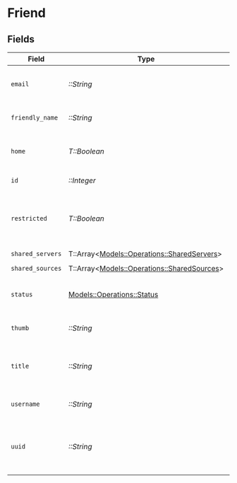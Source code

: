 # Friend


## Fields

| Field                                                                                   | Type                                                                                    | Required                                                                                | Description                                                                             | Example                                                                                 |
| --------------------------------------------------------------------------------------- | --------------------------------------------------------------------------------------- | --------------------------------------------------------------------------------------- | --------------------------------------------------------------------------------------- | --------------------------------------------------------------------------------------- |
| `email`                                                                                 | *::String*                                                                              | :heavy_check_mark:                                                                      | The account email address                                                               | username@email.com                                                                      |
| `friendly_name`                                                                         | *::String*                                                                              | :heavy_check_mark:                                                                      | The account full name                                                                   | exampleUser                                                                             |
| `home`                                                                                  | *T::Boolean*                                                                            | :heavy_check_mark:                                                                      | If the account is a Plex Home user                                                      |                                                                                         |
| `id`                                                                                    | *::Integer*                                                                             | :heavy_check_mark:                                                                      | The Plex account ID                                                                     |                                                                                         |
| `restricted`                                                                            | *T::Boolean*                                                                            | :heavy_check_mark:                                                                      | If the account is a Plex Home managed user                                              |                                                                                         |
| `shared_servers`                                                                        | T::Array<[Models::Operations::SharedServers](../../models/operations/sharedservers.md)> | :heavy_check_mark:                                                                      | N/A                                                                                     |                                                                                         |
| `shared_sources`                                                                        | T::Array<[Models::Operations::SharedSources](../../models/operations/sharedsources.md)> | :heavy_check_mark:                                                                      | N/A                                                                                     |                                                                                         |
| `status`                                                                                | [Models::Operations::Status](../../models/operations/status.md)                         | :heavy_check_mark:                                                                      | Current friend request status                                                           | accepted                                                                                |
| `thumb`                                                                                 | *::String*                                                                              | :heavy_check_mark:                                                                      | URL of the account thumbnail                                                            | https://plex.tv/users/7d1916e0d8f6e76b/avatar?c=1694481578                              |
| `title`                                                                                 | *::String*                                                                              | :heavy_check_mark:                                                                      | The title of the account (username or friendly name)                                    | username123                                                                             |
| `username`                                                                              | *::String*                                                                              | :heavy_check_mark:                                                                      | The account username                                                                    | username123                                                                             |
| `uuid`                                                                                  | *::String*                                                                              | :heavy_check_mark:                                                                      | The account Universally Unique Identifier (UUID)                                        | 7d1916e0d8f6e76b                                                                        |